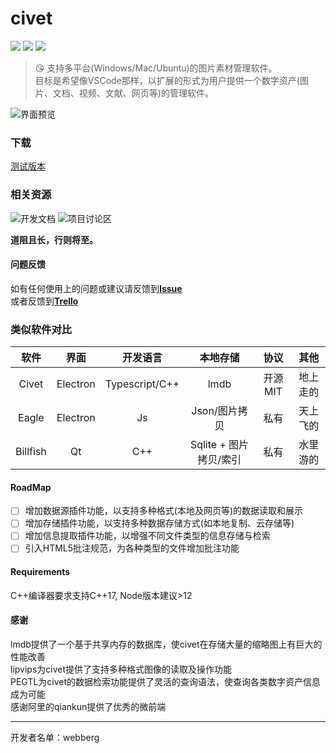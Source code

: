 # civet


![](https://github.com/webbery/civet/workflows/win-build/badge.svg)
![](https://github.com/webbery/civet/workflows/mac-build/badge.svg)
![](https://github.com/webbery/civet/workflows/linux-build/badge.svg)
> :kissing_heart: 支持多平台(Windows/Mac/Ubuntu)的图片素材管理软件。  
目标是希望像VSCode那样，以扩展的形式为用户提供一个数字资产(图片、文档、视频、文献、网页等)的管理软件。

![界面预览](https://raw.githubusercontent.com/webbery/civet/master/show.JPG)

### 下载

[测试版本](https://github.com/webbery/civet/releases)

### 相关资源

![开发文档](https://webbery.gitbook.io/civet/)
![项目讨论区](https://www.yuque.com/g/webberg/dacstu/docs)  

**道阻且长，行则将至。**

#### 问题反馈

如有任何使用上的问题或建议请反馈到[**Issue**](https://github.com/webbery/civet/issues)  
或者反馈到[**Trello**](https://trello.com/b/M4hmAF2h/civet)

### 类似软件对比
|  软件   | 界面 | 开发语言  | 本地存储  | 协议 | 其他
| :----: | :----: | :----:  |  :----: | :----: | :----: |
| Civet  | Electron | Typescript/C++ | lmdb | 开源MIT | 地上走的
| Eagle  | Electron | Js | Json/图片拷贝 | 私有 | 天上飞的
| Billfish  | Qt | C++ | Sqlite + 图片拷贝/索引 | 私有 | 水里游的

#### RoadMap
+ [ ] 增加数据源插件功能，以支持多种格式(本地及网页等)的数据读取和展示
+ [ ] 增加存储插件功能，以支持多种数据存储方式(如本地复制、云存储等)
+ [ ] 增加信息提取插件功能，以增强不同文件类型的信息存储与检索
+ [ ] 引入HTML5批注规范，为各种类型的文件增加批注功能

#### Requirements
C++编译器要求支持C++17, Node版本建议>12  

#### 感谢  
lmdb提供了一个基于共享内存的数据库，使civet在存储大量的缩略图上有巨大的性能改善  
lipvips为civet提供了支持多种格式图像的读取及操作功能  
PEGTL为civet的数据检索功能提供了灵活的查询语法，使查询各类数字资产信息成为可能  
感谢阿里的qiankun提供了优秀的微前端  

---

开发者名单：webberg
